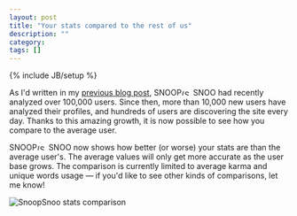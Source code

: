 ```yaml
---
layout: post
title: "Your stats compared to the rest of us"
description: ""
category: 
tags: []
---
```

{% include JB/setup %}

As I'd written in my [previous blog post](/2015/03/20/a-hundred-thousand-users-in-80-days), <span class="logo logo-small">SNOOP<img src="{{ ASSET_PATH }}snoopsnoo/img/logo_sm.png" alt="(SnoopSnoo Logo)" width="21" height="10">SNOO</span> had recently analyzed over 100,000 users. Since then, more than 10,000 new users have analyzed their profiles, and hundreds of users are discovering the site every day. Thanks to this amazing growth, it is now possible to see how you compare to the average user.

<span class="logo logo-small">SNOOP<img src="{{ ASSET_PATH }}snoopsnoo/img/logo_sm.png" alt="(SnoopSnoo Logo)" width="21" height="10">SNOO</span> now shows how better (or worse) your stats are than the average user's. The average values will only get more accurate as the user base grows. The comparison is currently limited to average karma and unique words usage &mdash; if you'd like to see other kinds of comparisons, let me know!

![SnoopSnoo stats comparison](http://i.imgur.com/qSny9R1.png)